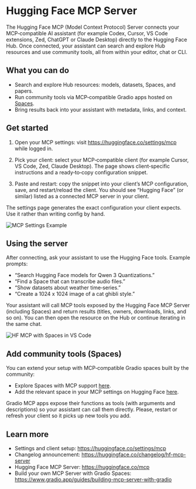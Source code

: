 # Hugging Face MCP Server

The Hugging Face MCP (Model Context Protocol) Server connects your MCP‑compatible AI assistant (for example Codex, Cursor, VS Code extensions, Zed, ChatGPT or Claude Desktop) directly to the Hugging Face Hub. Once connected, your assistant can search and explore Hub resources and use community tools, all from within your editor, chat or CLI.

## What you can do

- Search and explore Hub resources: models, datasets, Spaces, and papers.
- Run community tools via MCP‑compatible Gradio apps hosted on [Spaces](https://hf.co/spaces).
- Bring results back into your assistant with metadata, links, and context.

## Get started

1. Open your MCP settings: visit https://huggingface.co/settings/mcp while logged in.

2. Pick your client: select your MCP‑compatible client (for example Cursor, VS Code, Zed, Claude Desktop). The page shows client‑specific instructions and a ready‑to‑copy configuration snippet.

3. Paste and restart: copy the snippet into your client’s MCP configuration, save, and restart/reload the client. You should see “Hugging Face” (or similar) listed as a connected MCP server in your client.

<Tip>

The settings page generates the exact configuration your client expects. Use it rather than writing config by hand.

</Tip>

![MCP Settings Example](https://huggingface.co/datasets/huggingface/documentation-images/resolve/main/hf-mcp-settings.png)

## Using the server

After connecting, ask your assistant to use the Hugging Face tools. Example prompts:

- “Search Hugging Face models for Qwen 3 Quantizations.”
- “Find a Space that can transcribe audio files.”
- “Show datasets about weather time‑series.”
- “Create a 1024 x 1024 image of a cat ghibli style.”

Your assistant will call MCP tools exposed by the Hugging Face MCP Server (including Spaces) and return results (titles, owners, downloads, links, and so on). You can then open the resource on the Hub or continue iterating in the same chat.

![HF MCP with Spaces in VS Code](https://huggingface.co/datasets/huggingface/documentation-images/resolve/main/hf-mcp-vscode.png)

## Add community tools (Spaces)

You can extend your setup with MCP‑compatible Gradio spaces built by the community:

- Explore Spaces with MCP support [here](https://huggingface.co/spaces?filter=mcp-server).
- Add the relevant space in your MCP settings on Hugging Face [here](https://huggingface.co/settings/mcp).

Gradio MCP apps expose their functions as tools (with arguments and descriptions) so your assistant can call them directly. Please, restart or refresh your client so it picks up new tools you add.

## Learn more

- Settings and client setup: https://huggingface.co/settings/mcp
- Changelog announcement: https://huggingface.co/changelog/hf-mcp-server
- Hugging Face MCP Server: https://huggingface.co/mcp
- Build your own MCP Server with Gradio Spaces: https://www.gradio.app/guides/building-mcp-server-with-gradio

